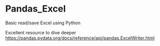 # Pandas_Excel
Basic read/save Excel using Python

Excellent resource to dive deeper
https://pandas.pydata.org/docs/reference/api/pandas.ExcelWriter.html


